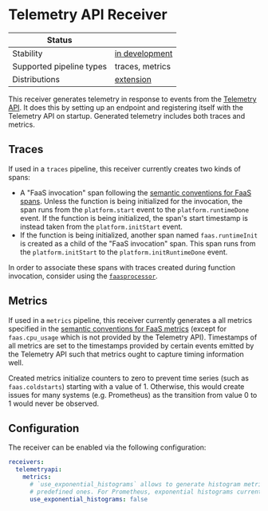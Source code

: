 # Telemetry API Receiver

| Status                   |                  |
| ------------------------ | ---------------- |
| Stability                | [in development] |
| Supported pipeline types | traces, metrics  |
| Distributions            | [extension]      |

This receiver generates telemetry in response to events from the
[Telemetry API](https://docs.aws.amazon.com/lambda/latest/dg/telemetry-api.html). It does this by setting up an
endpoint and registering itself with the Telemetry API on startup. Generated telemetry includes both traces and
metrics.

## Traces

If used in a `traces` pipeline, this receiver currently creates two kinds of spans:

- A "FaaS invocation" span following the
  [semantic conventions for FaaS spans](https://opentelemetry.io/docs/specs/semconv/faas/faas-spans/). Unless the
  function is being initialized for the invocation, the span runs from the `platform.start` event to the
  `platform.runtimeDone` event. If the function is being initialized, the span's start timestamp is instead taken from
  the `platform.initStart` event.
- If the function is being initialized, another span named `faas.runtimeInit` is created as a child of the "FaaS
  invocation" span. This span runs from the `platform.initStart` to the `platform.initRuntimeDone` event.

In order to associate these spans with traces created during function invocation, consider using the
[`faasprocessor`](../../processor/faasprocessor/).

## Metrics

If used in a `metrics` pipeline, this receiver currently generates a all metrics specified in the
[semantic conventions for FaaS metrics](https://opentelemetry.io/docs/specs/semconv/faas/faas-metrics/) (except for
`faas.cpu_usage` which is not provided by the Telemetry API). Timestamps of all metrics are set to the timestamps
provided by certain events emitted by the Telemetry API such that metrics ought to capture timing information well.

Created metrics initialize counters to zero to prevent time series (such as `faas.coldstarts`) starting with a value
of 1. Otherwise, this would create issues for many systems (e.g. Prometheus) as the transition from value 0 to 1 would
never be observed.

## Configuration

The receiver can be enabled via the following configuration:

```yaml
receivers:
  telemetryapi:
    metrics:
      # `use_exponential_histograms` allows to generate histogram metrics using exponential buckets rather than
      # predefined ones. For Prometheus, exponential histograms currently requires enabling experimental features.
      use_exponential_histograms: false
```

[in development]: https://github.com/open-telemetry/opentelemetry-collector#development
[extension]: https://github.com/open-telemetry/opentelemetry-lambda/collector

